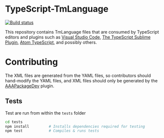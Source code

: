 # TypeScript-TmLanguage
[![Build status](https://ci.appveyor.com/api/projects/status/i7fp97q9nc5uw5kf?svg=true)](https://ci.appveyor.com/project/zhengbli/typescript-tmlanguage)

This repository contains TmLanguage files that are consumed by TypeScript editors and plugins such as [Visual Studio Code](https://github.com/Microsoft/vscode), [The TypeScript Sublime Plugin](https://github.com/Microsoft/TypeScript-Sublime-Plugin), [Atom TypeScript](https://github.com/TypeStrong/atom-typescript), and possibly others.

# Contributing

The XML files are generated from the YAML files, so contributors should hand-modify the YAML files, and XML files should only be generated by the [AAAPackageDev](https://github.com/SublimeText/AAAPackageDev) plugin.

## Tests

Test are run from within the ```tests``` folder

``` sh
cd tests
npm install         # Installs dependencies required for testing
npm test            # Compiles & runs tests
```
